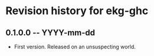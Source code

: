 # Revision history for ekg-ghc

## 0.1.0.0 -- YYYY-mm-dd

* First version. Released on an unsuspecting world.
